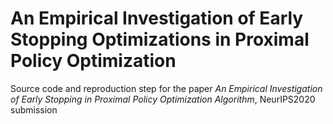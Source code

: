 # An Empirical Investigation of Early Stopping Optimizations in Proximal Policy Optimization

Source code and reproduction step for the paper _An Empirical Investigation of Early Stopping in Proximal Policy Optimization Algorithm_, NeurIPS2020 submission

